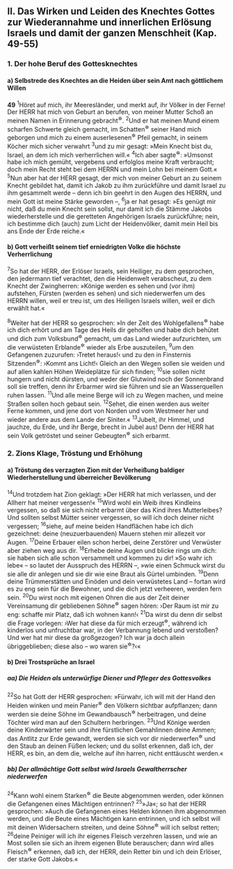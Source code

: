 ## II. Das Wirken und Leiden des Knechtes Gottes zur Wiederannahme und innerlichen Erlösung Israels und damit der ganzen Menschheit (Kap. 49-55)

### 1. Der hohe Beruf des Gottesknechtes

#### a) Selbstrede des Knechtes an die Heiden über sein Amt nach göttlichem Willen

__49__
<sup>1</sup>Höret auf mich, ihr Meeresländer, und merkt auf, ihr Völker in der Ferne! Der HERR hat mich von Geburt an berufen, von meiner Mutter Schoß an meinen Namen in Erinnerung gebracht<sup title="= bekannt gemacht">&#x2732;</sup>.
<sup>2</sup>Und er hat meinen Mund einem scharfen Schwerte gleich gemacht, im Schatten<sup title="= Schutz">&#x2732;</sup> seiner Hand mich geborgen und mich zu einem auserlesenen<sup title="oder: blanken">&#x2732;</sup> Pfeil gemacht, in seinem Köcher mich sicher verwahrt
<sup>3</sup>und zu mir gesagt: »Mein Knecht bist du, Israel, an dem ich mich verherrlichen will.«
<sup>4</sup>Ich aber sagte<sup title="oder: dachte">&#x2732;</sup>: »Umsonst habe ich mich gemüht, vergebens und erfolglos meine Kraft verbraucht; doch mein Recht steht bei dem HERRN und mein Lohn bei meinem Gott.«
<sup>5</sup>Nun aber hat der HERR gesagt, der mich von meiner Geburt an zu seinem Knecht gebildet hat, damit ich Jakob zu ihm zurückführe und damit Israel zu ihm gesammelt werde – denn ich bin geehrt in den Augen des HERRN, und mein Gott ist meine Stärke geworden –,
<sup>6</sup>ja er hat gesagt: »Es genügt mir nicht, daß du mein Knecht sein sollst, nur damit ich die Stämme Jakobs wiederherstelle und die geretteten Angehörigen Israels zurückführe; nein, ich bestimme dich (auch) zum Licht der Heidenvölker, damit mein Heil bis ans Ende der Erde reiche.«

#### b) Gott verheißt seinem tief erniedrigten Volke die höchste Verherrlichung

<sup>7</sup>So hat der HERR, der Erlöser Israels, sein Heiliger, zu dem gesprochen, den jedermann tief verachtet, den die Heidenwelt verabscheut, zu dem Knecht der Zwingherren: »Könige werden es sehen und (vor ihm) aufstehen, Fürsten (werden es sehen) und sich niederwerfen um des HERRN willen, weil er treu ist, um des Heiligen Israels willen, weil er dich erwählt hat.«

<sup>8</sup>Weiter hat der HERR so gesprochen: »In der Zeit des Wohlgefallens<sup title="= der Gnade">&#x2732;</sup> habe ich dich erhört und am Tage des Heils dir geholfen und habe dich behütet und dich zum Volksbund<sup title="vgl. 42,6">&#x2732;</sup> gemacht, um das Land wieder aufzurichten, um die verwüsteten Erblande<sup title="oder: Erbgüter">&#x2732;</sup> wieder als Erbe auszuteilen,
<sup>9</sup>um den Gefangenen zuzurufen: ›Tretet heraus!‹ und zu den in Finsternis Sitzenden<sup title="oder: Wohnenden">&#x2732;</sup>: ›Kommt ans Licht!‹ Gleich an den Wegen sollen sie weiden und auf allen kahlen Höhen Weideplätze für sich finden;
<sup>10</sup>sie sollen nicht hungern und nicht dürsten, und weder der Glutwind noch der Sonnenbrand soll sie treffen, denn ihr Erbarmer wird sie führen und sie an Wasserquellen ruhen lassen.
<sup>11</sup>Und alle meine Berge will ich zu Wegen machen, und meine Straßen sollen hoch gebaut sein.
<sup>12</sup>Sehet, die einen werden aus weiter Ferne kommen, und jene dort von Norden und vom Westmeer her und wieder andere aus dem Lande der Siniter.«
<sup>13</sup>Jubelt, ihr Himmel, und jauchze, du Erde, und ihr Berge, brecht in Jubel aus! Denn der HERR hat sein Volk getröstet und seiner Gebeugten<sup title="oder: Elenden">&#x2732;</sup> sich erbarmt.

### 2. Zions Klage, Tröstung und Erhöhung

#### a) Tröstung des verzagten Zion mit der Verheißung baldiger Wiederherstellung und überreicher Bevölkerung

<sup>14</sup>Und trotzdem hat Zion geklagt: »Der HERR hat mich verlassen, und der Allherr hat meiner vergessen!«
<sup>15</sup>Wird wohl ein Weib ihres Kindleins vergessen, so daß sie sich nicht erbarmt über das Kind ihres Mutterleibes? Und sollten selbst Mütter seiner vergessen, so will ich doch deiner nicht vergessen;
<sup>16</sup>siehe, auf meine beiden Handflächen habe ich dich gezeichnet: deine (neuzuerbauenden) Mauern stehen mir allezeit vor Augen.
<sup>17</sup>Deine Erbauer eilen schon herbei, deine Zerstörer und Verwüster aber ziehen weg aus dir.
<sup>18</sup>Erhebe deine Augen und blicke rings um dich: sie haben sich alle schon versammelt und kommen zu dir! »So wahr ich lebe« – so lautet der Ausspruch des HERRN –, »wie einen Schmuck wirst du sie alle dir anlegen und sie dir wie eine Braut als Gürtel umbinden.
<sup>19</sup>Denn deine Trümmerstätten und Einöden und dein verwüstetes Land – fortan wird es zu eng sein für die Bewohner, und die dich jetzt verheeren, werden fern sein.
<sup>20</sup>Du wirst noch mit eigenen Ohren die aus der Zeit deiner Vereinsamung dir gebliebenen Söhne<sup title="oder: Kinder">&#x2732;</sup> sagen hören: ›Der Raum ist mir zu eng: schaffe mir Platz, daß ich wohnen kann!‹
<sup>21</sup>Da wirst du denn dir selbst die Frage vorlegen: ›Wer hat diese da für mich erzeugt<sup title="oder: mir geboren">&#x2732;</sup>, während ich kinderlos und unfruchtbar war, in der Verbannung lebend und verstoßen? Und wer hat mir diese da großgezogen? Ich war ja doch allein übriggeblieben; diese also – wo waren sie<sup title="= wie kommen sie hierher">&#x2732;</sup>?‹«

#### b) Drei Trostsprüche an Israel

##### aa) Die Heiden als unterwürfige Diener und Pfleger des Gottesvolkes

<sup>22</sup>So hat Gott der HERR gesprochen: »Fürwahr, ich will mit der Hand den Heiden winken und mein Panier<sup title="5,26">&#x2732;</sup> den Völkern sichtbar aufpflanzen; dann werden sie deine Söhne im Gewandbausch<sup title="= auf den Armen">&#x2732;</sup> herbeitragen, und deine Töchter wird man auf den Schultern herbringen.
<sup>23</sup>Und Könige werden deine Kinderwärter sein und ihre fürstlichen Gemahlinnen deine Ammen; das Antlitz zur Erde gewandt, werden sie sich vor dir niederwerfen<sup title="oder: verbeugen">&#x2732;</sup> und den Staub an deinen Füßen lecken; und du sollst erkennen, daß ich, der HERR, es bin, an dem die, welche auf ihn harren, nicht enttäuscht werden.«

##### bb) Der allmächtige Gott selbst wird Israels Gewaltherrscher niederwerfen

<sup>24</sup>Kann wohl einem Starken<sup title="= Helden">&#x2732;</sup> die Beute abgenommen werden, oder können die Gefangenen eines Mächtigen entrinnen?
<sup>25</sup>»Ja«; so hat der HERR gesprochen: »Auch die Gefangenen eines Helden können ihm abgenommen werden, und die Beute eines Mächtigen kann entrinnen, und ich selbst will mit deinen Widersachern streiten, und deine Söhne<sup title="oder: Kinder">&#x2732;</sup> will ich selbst retten;
<sup>26</sup>deine Peiniger will ich ihr eigenes Fleisch verzehren lassen, und wie an Most sollen sie sich an ihrem eigenen Blute berauschen; dann wird alles Fleisch<sup title="= die ganze Menschheit">&#x2732;</sup> erkennen, daß ich, der HERR, dein Retter bin und ich dein Erlöser, der starke Gott Jakobs.«